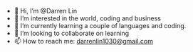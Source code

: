 - 👋 Hi, I’m @Darren Lin
- 👀 I’m interested in the world, coding and business
- 🌱 I’m currently learning a couple of languages and coding.
- 💞️ I’m looking to collaborate on learning
- 📫 How to reach me: darrenlin1030@gmail.com

<!---
PiguDa/PiguDa is a ✨ special ✨ repository because its `README.md` (this file) appears on your GitHub profile.
You can click the Preview link to take a look at your changes.
--->

